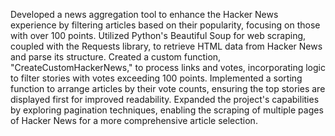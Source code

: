 

Developed a news aggregation tool to enhance the Hacker News experience by filtering articles based on their popularity, focusing on those with over 100 points.
Utilized Python's Beautiful Soup for web scraping, coupled with the Requests library, to retrieve HTML data from Hacker News and parse its structure.
Created a custom function, "CreateCustomHackerNews," to process links and votes, incorporating logic to filter stories with votes exceeding 100 points.
Implemented a sorting function to arrange articles by their vote counts, ensuring the top stories are displayed first for improved readability.
Expanded the project's capabilities by exploring pagination techniques, enabling the scraping of multiple pages of Hacker News for a more comprehensive article selection.

